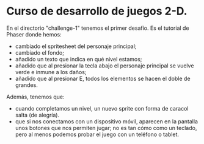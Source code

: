 # Curso de desarrollo de juegos 2-D.

En el directorio "challenge-1" tenemos el primer desafío. Es el tutorial de Phaser donde hemos:
- cambiado el spritesheet del personaje principal;
- cambiado el fondo;
- añadido un texto que indica en qué nivel estamos;
- añadido que al presionar la tecla abajo el personaje principal se vuelve verde e inmune a los daños;
- añadido que al presionar E, todos los elementos se hacen el doble de grandes.

Además, tenemos que:
- cuando completamos un nivel, un nuevo sprite con forma de caracol salta (de alegría).
- que si nos conectamos con un dispositivo móvil, aparecen en la pantalla unos botones que nos permiten jugar;
  no es tan cómo como un teclado, pero al menos podemos probar el juego con un teléfono o tablet.